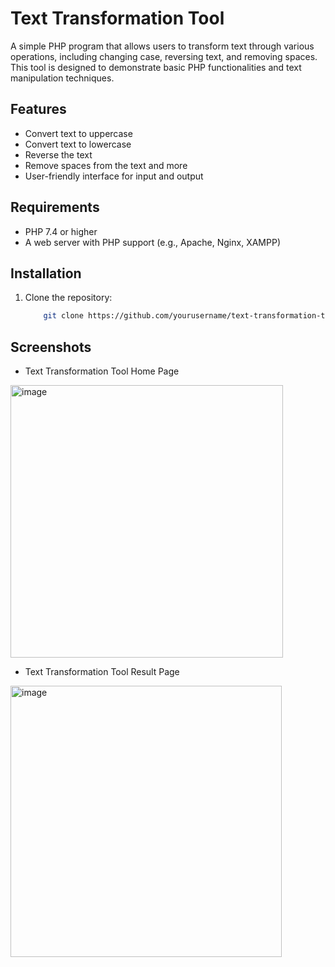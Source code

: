 # Text Transformation Tool

A simple PHP program that allows users to transform text through various operations, including changing case, reversing text, and removing spaces. This tool is designed to demonstrate basic PHP functionalities and text manipulation techniques.

## Features

- Convert text to uppercase
- Convert text to lowercase
- Reverse the text
- Remove spaces from the text and more
- User-friendly interface for input and output

## Requirements

- PHP 7.4 or higher
- A web server with PHP support (e.g., Apache, Nginx, XAMPP)

## Installation

1. Clone the repository:
   ```bash
       git clone https://github.com/yourusername/text-transformation-tool.git

## Screenshots
- Text Transformation Tool Home Page
<img width="436" alt="image" src="https://github.com/user-attachments/assets/44b2f23a-1130-41ae-aa1d-76067354ac47">

<br>

- Text Transformation Tool Result Page
<img width="434" alt="image" src="https://github.com/user-attachments/assets/da0292b0-eb94-480d-b2c1-f59fc22153f8">




